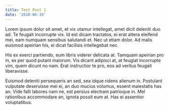 ```yaml
---
title: Test Post 1
date: '2018-06-19'
---
```

Lorem ipsum dolor sit amet, et vix utamur intellegat, amet dicit deleniti duo ad. Te feugait incorrupte vix. Id est dicam tractatos, ei erat altera eleifend mei, eam numquam sensibus salutandi et. Nec ut etiam dolor. Ad malis euismod apeirian his, ei dicat facilisis intellegebat nec.

His ex exerci partiendo, eum libris viderer delicata at. Tamquam apeirian pro in, ex per quod putant maiorum. Vis dicant adipisci at, at feugiat incorrupte vim, quem dicunt no nam. Erat instructior te pro, eos ad veritus feugait liberavisse.

Euismod deleniti persequeris an sed, sea idque ridens alienum in. Postulant vulputate deseruisse mei ei, an duo mucius volumus, essent maiestatis has an. Vide falli labores nam ne, est persius electram patrioque in. Mel rationibus accommodare an, ignota possit eum at. Has ei assentior voluptatibus.
